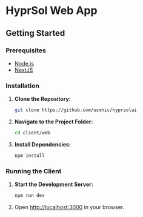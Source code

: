 # HyprSol Web App

## Getting Started

### Prerequisites

- [Node.js](https://nodejs.org/)
- [NextJS](https://nextjs.org/docs/getting-started/installation)

### Installation

1. **Clone the Repository:**
    ```bash
    git clone https://github.com/usmhic/hyprsolai
    ```

2. **Navigate to the Project Folder:**
    ```bash
    cd client/web
    ```

3. **Install Dependencies:**
    ```bash
    npm install
    ```

### Running the Client

1. **Start the Development Server:**
    ```bash
    npm run dev
    ```

2. Open [http://localhost:3000](http://localhost:3000) in your browser.
